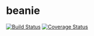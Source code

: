 # beanie

[![Build Status](https://travis-ci.org/zwilias/Beanie.svg?branch=master)](https://travis-ci.org/zwilias/beanie)
[![Coverage Status](https://coveralls.io/repos/zwilias/Beanie/badge.svg?branch=master&service=github)](https://coveralls.io/github/zwilias/Beanie?branch=master)
